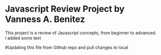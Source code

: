 # Javascript Review Project by Vanness A. Benitez
This project is a review of Javascript concepts, from beginner to advanced.
I added some text

#Updating this file from Github repo and pull changes to local
